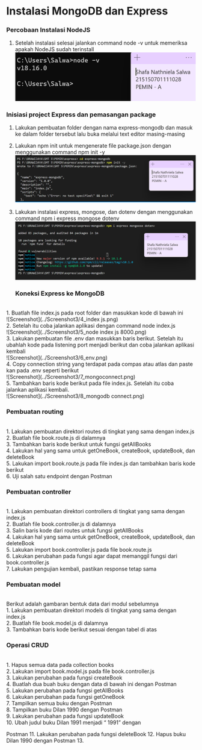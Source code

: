 # Instalasi MongoDB dan Express <br>
### Percobaan Instalasi NodeJS

1. Setelah instalasi selesai jalankan command node -v untuk memeriksa apakah NodeJS sudah terinstall <br>
  ![Screenshot](../Screenshot3/1_node_v.png) <br>
### Inisiasi project Express dan pemasangan package
1. Lakukan pembuatan folder dengan nama express-mongodb dan masuk ke dalam folder tersebut lalu buka melalui text editor masing-masing <br>

2. Lakukan npm init untuk mengenerate file package.json dengan menggunakan command npm init -y <br>
 ![Screenshot](../Screenshot3/2_npm_init-y.png) <br>
3. Lakukan instalasi express, mongose, dan dotenv dengan menggunakan command npm i express mongose dotenv <br>
 ![Screenshot](../Screenshot3/3_npm_express.png) <br>

   ### Koneksi Express ke MongoDB
<br>
   1. Buatlah file index.js pada root folder dan masukkan kode di bawah ini <br>
    ![Screenshot](../Screenshot3/4_index js.png) <br> 
   2. Setelah itu coba jalankan aplikasi dengan command node index.js <br>
    ![Screenshot](../Screenshot3/5_node index js 8000.png) <br>
   3. Lakukan pembuatan file .env dan masukkan baris berikut. Setelah itu ubahlah kode pada listening port menjadi berikut dan coba jalankan aplikasi kembali <br>
    ![Screenshot](../Screenshot3/6_env.png) <br>
   4. Copy connection string yang terdapat pada compas atau atlas dan paste kan pada .env seperti berikut <br>
    ![Screenshot](../Screenshot3/7_mongoconnect.png) <br>
   5. Tambahkan baris kode berikut pada file index.js. Setelah itu coba jalankan aplikasi kembali. <br>
    ![Screenshot](../Screenshot3/8_mongodb connect.png) <br>

   ### Pembuatan routing
   <br>
   1. Lakukan pembuatan direktori routes di tingkat yang sama dengan index.js <br>
   2. Buatlah file book.route.js di dalamnya <br>
   3. Tambahkan baris kode berikut untuk fungsi getAllBooks<br>
   4. Lakukan hal yang sama untuk getOneBook, createBook, updateBook, dan deleteBook <br>
  5. Lakukan import book.route.js pada file index.js dan tambahkan baris kode berikut <br>
  6. Uji salah satu endpoint dengan Postman <br>

   ### Pembuatan controller
   <br>
   1. Lakukan pembuatan direktori controllers di tingkat yang sama dengan index.js <br>
   2. Buatlah file book.controller.js di dalamnya <br>
   3. Salin baris kode dari routes untuk fungsi getAllBooks <br>
   4. Lakukan hal yang sama untuk getOneBook, createBook, updateBook, dan deleteBook <br>
5. Lakukan import book.controller.js pada file book.route.js <br>
6. Lakukan perubahan pada fungsi agar dapat memanggil fungsi dari book.controller.js <br>
7. Lakukan pengujian kembali, pastikan response tetap sama <br>

   ### Pembuatan model
   <br>
   Berikut adalah gambaran bentuk data dari modul sebelumnya <br>
   1. Lakukan pembuatan direktori models di tingkat yang sama dengan index.js <br>
   2. Buatlah file book.model.js di dalamnya <br>
   3. Tambahkan baris kode berikut sesuai dengan tabel di atas <br>

   ### Operasi CRUD
   <br>
   1. Hapus semua data pada collection books <br>
   2. Lakukan import book.model.js pada file book.controller.js <br>
   3. Lakukan perubahan pada fungsi createBook <br>
   4. Buatlah dua buah buku dengan data di bawah ini dengan Postman <br>
   5. Lakukan perubahan pada fungsi getAllBooks <br>
   6. Lakukan perubahan pada fungsi getOneBook <br>
   7. Tampilkan semua buku dengan Postman <br>
   8. Tampilkan buku Dilan 1990 dengan Postman <br>
   9. Lakukan perubahan pada fungsi updateBook <br>
   10. Ubah judul buku Dilan 1991 menjadi “<NAMA PANGGILAN> 1991” dengan
  
Postman
  11. Lakukan perubahan pada fungsi deleteBook
  12. Hapus buku Dilan 1990 dengan Postman
  13. 
